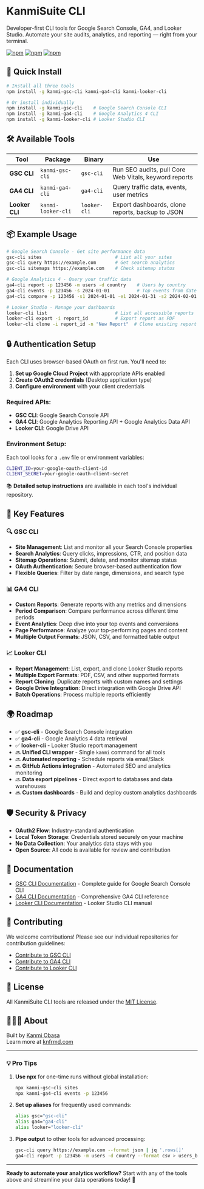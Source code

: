 # KanmiSuite CLI

Developer-first CLI tools for Google Search Console, GA4, and Looker Studio.
Automate your site audits, analytics, and reporting — right from your terminal.

[![npm](https://img.shields.io/npm/v/kanmi-gsc-cli)](https://www.npmjs.com/package/kanmi-gsc-cli)
[![npm](https://img.shields.io/npm/v/kanmi-ga4-cli)](https://www.npmjs.com/package/kanmi-ga4-cli)
[![npm](https://img.shields.io/npm/v/kanmi-looker-cli)](https://www.npmjs.com/package/kanmi-looker-cli)

## 🚀 Quick Install

```bash
# Install all three tools
npm install -g kanmi-gsc-cli kanmi-ga4-cli kanmi-looker-cli

# Or install individually
npm install -g kanmi-gsc-cli    # Google Search Console CLI
npm install -g kanmi-ga4-cli    # Google Analytics 4 CLI
npm install -g kanmi-looker-cli # Looker Studio CLI
```

## 🛠 Available Tools

| Tool           | Package             | Binary      | Use                                                   |
| -------------- | ------------------- | ----------- | ----------------------------------------------------- |
| **GSC CLI**    | `kanmi-gsc-cli`     | `gsc-cli`   | Run SEO audits, pull Core Web Vitals, keyword reports |
| **GA4 CLI**    | `kanmi-ga4-cli`     | `ga4-cli`   | Query traffic data, events, user metrics              |
| **Looker CLI** | `kanmi-looker-cli`  | `looker-cli`| Export dashboards, clone reports, backup to JSON      |

## 📦 Example Usage

```bash
# Google Search Console - Get site performance data
gsc-cli sites                           # List all your sites
gsc-cli query https://example.com       # Get search analytics
gsc-cli sitemaps https://example.com    # Check sitemap status

# Google Analytics 4 - Query your traffic data
ga4-cli report -p 123456 -m users -d country    # Users by country
ga4-cli events -p 123456 -s 2024-01-01          # Top events from date
ga4-cli compare -p 123456 -s1 2024-01-01 -e1 2024-01-31 -s2 2024-02-01 -e2 2024-02-28

# Looker Studio - Manage your dashboards
looker-cli list                         # List all accessible reports
looker-cli export -i report_id          # Export report as PDF
looker-cli clone -i report_id -n "New Report"  # Clone existing report
```

## 🔒 Authentication Setup

Each CLI uses browser-based OAuth on first run. You'll need to:

1. **Set up Google Cloud Project** with appropriate APIs enabled
2. **Create OAuth2 credentials** (Desktop application type)
3. **Configure environment** with your client credentials

### Required APIs:
- **GSC CLI**: Google Search Console API
- **GA4 CLI**: Google Analytics Reporting API + Google Analytics Data API
- **Looker CLI**: Google Drive API

### Environment Setup:
Each tool looks for a `.env` file or environment variables:
```bash
CLIENT_ID=your-google-oauth-client-id
CLIENT_SECRET=your-google-oauth-client-secret
```

📚 **Detailed setup instructions** are available in each tool's individual repository.

## 🌟 Key Features

### 🔍 GSC CLI
- **Site Management**: List and monitor all your Search Console properties
- **Search Analytics**: Query clicks, impressions, CTR, and position data
- **Sitemap Operations**: Submit, delete, and monitor sitemap status
- **OAuth Authentication**: Secure browser-based authentication flow
- **Flexible Queries**: Filter by date range, dimensions, and search type

### 📊 GA4 CLI
- **Custom Reports**: Generate reports with any metrics and dimensions
- **Period Comparison**: Compare performance across different time periods
- **Event Analytics**: Deep dive into your top events and conversions
- **Page Performance**: Analyze your top-performing pages and content
- **Multiple Output Formats**: JSON, CSV, and formatted table output

### 📈 Looker CLI
- **Report Management**: List, export, and clone Looker Studio reports
- **Multiple Export Formats**: PDF, CSV, and other supported formats
- **Report Cloning**: Duplicate reports with custom names and settings
- **Google Drive Integration**: Direct integration with Google Drive API
- **Batch Operations**: Process multiple reports efficiently

## 🌍 Roadmap

- ✅ **gsc-cli** - Google Search Console integration
- ✅ **ga4-cli** - Google Analytics 4 data retrieval
- ✅ **looker-cli** - Looker Studio report management
- 🔜 **Unified CLI wrapper** - Single `kanmi` command for all tools
- 🔜 **Automated reporting** - Schedule reports via email/Slack
- 🔜 **GitHub Actions integration** - Automated SEO and analytics monitoring
- 🔜 **Data export pipelines** - Direct export to databases and data warehouses
- 🔜 **Custom dashboards** - Build and deploy custom analytics dashboards

## 🛡️ Security & Privacy

- **OAuth2 Flow**: Industry-standard authentication
- **Local Token Storage**: Credentials stored securely on your machine
- **No Data Collection**: Your analytics data stays with you
- **Open Source**: All code is available for review and contribution

## 📖 Documentation

- [GSC CLI Documentation](https://github.com/knfrmd/kanmi-gsc-cli) - Complete guide for Google Search Console CLI
- [GA4 CLI Documentation](https://github.com/knfrmd/kanmi-ga4-cli) - Comprehensive GA4 CLI reference
- [Looker CLI Documentation](https://github.com/knfrmd/kanmi-looker-cli) - Looker Studio CLI manual

## 🤝 Contributing

We welcome contributions! Please see our individual repositories for contribution guidelines:

- [Contribute to GSC CLI](https://github.com/knfrmd/kanmi-gsc-cli/blob/main/CONTRIBUTING.md)
- [Contribute to GA4 CLI](https://github.com/knfrmd/kanmi-ga4-cli/blob/main/CONTRIBUTING.md)
- [Contribute to Looker CLI](https://github.com/knfrmd/kanmi-looker-cli/blob/main/CONTRIBUTING.md)

## 📄 License

All KanmiSuite CLI tools are released under the [MIT License](LICENSE).

## 🧑🏾‍💻 About

Built by [Kanmi Obasa](https://github.com/knfrmd)  
Learn more at [knfrmd.com](https://www.knfrmd.com)

---

### 💡 Pro Tips

1. **Use npx** for one-time runs without global installation:
   ```bash
   npx kanmi-gsc-cli sites
   npx kanmi-ga4-cli events -p 123456
   ```

2. **Set up aliases** for frequently used commands:
   ```bash
   alias gsc="gsc-cli"
   alias ga4="ga4-cli"
   alias looker="looker-cli"
   ```

3. **Pipe output** to other tools for advanced processing:
   ```bash
   gsc-cli query https://example.com --format json | jq '.rows[]'
   ga4-cli report -p 123456 -m users -d country --format csv > users_by_country.csv
   ```

---

**Ready to automate your analytics workflow?** Start with any of the tools above and streamline your data operations today! 🚀